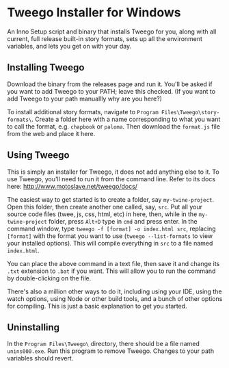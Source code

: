 # Tweego Installer for Windows

An Inno Setup script and binary that installs Tweego for you, along with all current, full release built-in story formats, sets up all the environment variables, and lets you get on with your day.

## Installing Tweego

Download the binary from the releases page and run it. You'll be asked if you want to add Tweego to your PATH; leave this checked. (If you want to add Tweego to your path manuallly why are you here?)

To install additional story formats, navigate to `Program Files\Tweego\story-formats\`. Create a folder here with a name corresponding to what you want to call the format, e.g. `chapbook` or `paloma`. Then download the `format.js` file from the web and place it here.

## Using Tweego

This is simply an installer for Tweego, it does not add anything else to it. To use Tweego, you'll need to run it from the command line. Refer to its docs here: http://www.motoslave.net/tweego/docs/

The easiest way to get started is to create a folder, say `my-twine-project`. Open this folder, then create another one called, say, `src`. Put all your source code files (twee, js, css, html, etc) in here, then, while in the `my-twine-project` folder, press `Alt+D` type in `cmd` and press enter. In the command window, type `tweego -f [format] -o index.html src`, replacing `[format]` with the format you want to use (`tweego --list-formats` to view your installed options). This will compile everything in `src` to a file named `index.html`.

You can place the above command in a text file, then save it and change its `.txt` extension to `.bat` if you want. This will allow you to run the command by double-clicking on the file.

There's also a million other ways to do it, including using your IDE, using the watch options, using Node or other build tools, and a bunch of other options for compiling. This is just a basic explanation to get you started.

## Uninstalling

In the `Program Files\Tweego\` directory, there should be a file named `unins000.exe`. Run this program to remove Tweego. Changes to your path variables should revert.